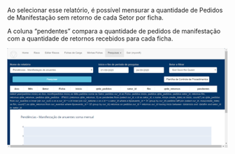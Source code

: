 Ao selecionar esse relatório, é possível mensurar a quantidade de Pedidos 
de Manifestação sem retorno de cada Setor por ficha. 

A coluna “pendentes” compara a quantidade de pedidos de manifestação 
com a quantidade de retornos recebidos para cada ficha.

![Relatorio Gerencial](../images/RLe1.png)